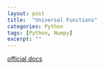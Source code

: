 ```yaml
---
layout: post
title:  "Universal Functions"
categories: Python
tags: [Python, Numpy]
excerpt: ""
---
```

[official docs](https://docs.scipy.org/doc/numpy/reference/ufuncs.html)
